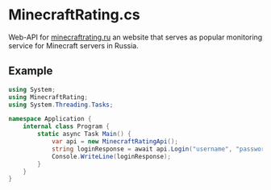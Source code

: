 # MinecraftRating.cs
Web-API for [minecraftrating.ru](https://minecraftrating.ru) an website that serves as popular monitoring service for Minecraft servers in Russia.

## Example
```cs
using System;
using MinecraftRating;
using System.Threading.Tasks;

namespace Application {
    internal class Program {
        static async Task Main() {
            var api = new MinecraftRatingApi();
            string loginResponse = await api.Login("username", "password");
            Console.WriteLine(loginResponse);
        }
    }
}
```
